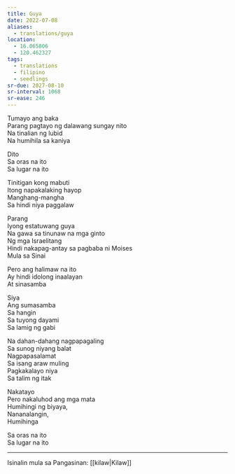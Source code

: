 ```yaml
---
title: Guya
date: 2022-07-08
aliases:
  - translations/guya
location:
  - 16.065806
  - 120.462327
tags:
  - translations
  - filipino
  - seedlings
sr-due: 2027-08-10
sr-interval: 1068
sr-ease: 246
---
```

Tumayo ang baka  
Parang pagtayo ng dalawang sungay nito  
Na tinalian ng lubid  
Na humihila sa kaniya  

Dito  
Sa oras na ito  
Sa lugar na ito  

Tinitigan kong mabuti  
Itong napakalaking hayop  
Manghang-mangha  
Sa hindi niya paggalaw  

Parang  
Iyong estatuwang guya  
Na gawa sa tinunaw na mga ginto  
Ng mga Israelitang  
Hindi nakapag-antay sa pagbaba ni Moises  
Mula sa Sinai  

Pero ang halimaw na ito  
Ay hindi idolong inaalayan  
At sinasamba  

Siya  
Ang sumasamba  
Sa hangin  
Sa tuyong dayami  
Sa lamig ng gabi  

Na dahan-dahang nagpapagaling  
Sa sunog niyang balat  
Nagpapasalamat  
Sa isang araw muling  
Pagkakalayo niya  
Sa talim ng itak  

Nakatayo  
Pero nakaluhod ang mga mata  
Humihingi ng biyaya,  
Nananalangin,  
Humihinga  

Sa oras na ito  
Sa lugar na ito  

***
Isinalin mula sa Pangasinan: [[kilaw|Kilaw]]